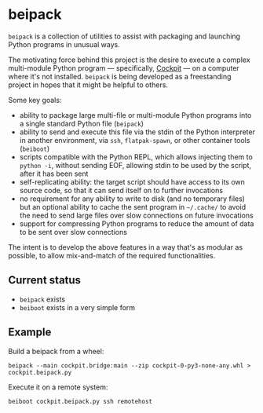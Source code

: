 # beipack

`beipack` is a collection of utilities to assist with packaging and launching Python programs in unusual ways.

The motivating force behind this project is the desire to execute a complex multi-module Python program — specifically, [Cockpit](https://github.com/cockpit-project/cockpit) — on a computer where it's not installed.  `beipack` is being developed as a freestanding project in hopes that it might be helpful to others.

Some key goals:

 - ability to package large multi-file or multi-module Python programs into a single standard Python file (`beipack`)
 - ability to send and execute this file via the stdin of the Python interpreter in another environment, via `ssh`, `flatpak-spawn`, or other container tools (`beiboot`)
 - scripts compatible with the Python REPL, which allows injecting them to `python -i`, without sending EOF, allowing stdin to be used by the script, after it has been sent
 - self-replicating ability: the target script should have access to its own source code, so that it can send itself on to further invocations
 - no requirement for any ability to write to disk (and no temporary files) but an optional ability to cache the sent program in `~/.cache/` to avoid the need to send large files over slow connections on future invocations
 - support for compressing Python programs to reduce the amount of data to be sent over slow connections

The intent is to develop the above features in a way that's as modular as possible, to allow mix-and-match of the required functionalities.

## Current status

 - `beipack` exists
 - `beiboot` exists in a very simple form

## Example

Build a beipack from a wheel:

```
beipack --main cockpit.bridge:main --zip cockpit-0-py3-none-any.whl > cockpit.beipack.py
```

Execute it on a remote system:

```
beiboot cockpit.beipack.py ssh remotehost
```
